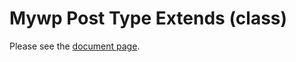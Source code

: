 # Mywp Post Type Extends (class)

Please see the [document page](https://mywpcustomize.com/document/mywp-debug-panel-extends/).

